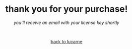 <style>
body {
	text-align:center;
}
</style>

# thank you for your purchase!
*you'll receive an email with your license key shortly*

<br/>

[back to lucarne](/lucarne)